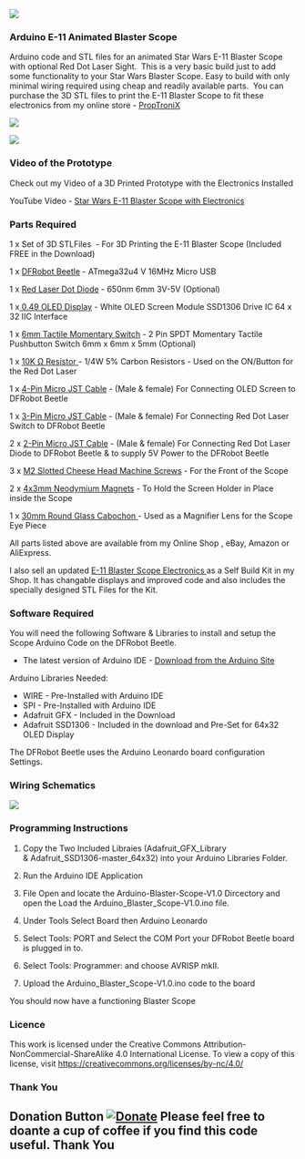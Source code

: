 ![](https://GalacticProps.co.uk/GitHub/Blaster_Scope/GitHub_Logo.jpg)

### Arduino E-11 Animated Blaster Scope

Arduino code and STL files for an animated Star Wars E-11 Blaster Scope with optional Red Dot Laser Sight. 
This is a very basic build just to add some functionality to your Star Wars Blaster Scope.
Easy to build with only minimal wiring required using cheap and readily available parts. 
You can purchase the 3D STL files to print the E-11 Blaster Scope to fit these electronics from my online store - [PropTroniX](https://proptronix.co.uk/prop_stl_files/e-11-blaster-scope-stl "PropTroniX")

![](https://www.galacticprops.co.uk/GitHub/Blaster_Scope/GitHub_Scope_1.png)

![](https://www.galacticprops.co.uk/GitHub/Blaster_Scope/GitHub_Scope_2.png)

### Video of the Prototype

Check out my Video of a 3D Printed Prototype with the Electronics Installed

YouTube Video - [Star Wars E-11 Blaster Scope with Electronics](https://youtu.be/OtV69T4YZjw "Star Wars E-11 Blaster Scope with Electronics")


###  Parts Required

1 x Set of 3D STLFiles  - For 3D Printing the E-11 Blaster Scope (Included FREE in the Download)

1 x [DFRobot Beetle](https://proptronix.co.uk/arduino_components/microcontrollers/dfrobot-beetle "DFRobot Beetle") - ATmega32u4 V 16MHz Micro USB 

1 x [Red Laser Dot Diode](https://proptronix.co.uk/arduino_components/leds/red-dot-laser-diode-led "Red Laser Dot Diode") - 650nm 6mm 3V-5V (Optional)

1 x[ 0.49 OLED Display](https://proptronix.co.uk/arduino_components/oled_displays/0-49-oled-display " 0.49 OLED Display") - White OLED Screen Module SSD1306 Drive IC 64 x 32 IIC Interface

1 x [6mm Tactile Momentary Switch](https://proptronix.co.uk/other_components/switches/6mm-tactile-switch "6mm Tactile Momentary Switch") - 2 Pin SPDT Momentary Tactile Pushbutton Switch 6mm x 6mm x 5mm (Optional)

1 x [10K Ω Resistor ](https://proptronix.co.uk/other_components/resistors/1-4w-carbon-film-resistors "10K Ω Resistor ")- 1/4W 5% Carbon Resistors - Used on the ON/Button for the Red Dot Laser

1 x [4-Pin Micro JST Cable](https://proptronix.co.uk/other_components/connectors/micro-jst-1-25mm-m-f "4-Pin Micro JST Cable") - (Male & female) For Connecting OLED Screen to DFRobot Beetle

1 x [3-Pin Micro JST Cable](https://proptronix.co.uk/other_components/connectors/micro-jst-1-25mm-m-f "3-Pin Micro JST Cable") - (Male & female) For Connecting Red Dot Laser Switch to DFRobot Beetle

2 x [2-Pin Micro JST Cable](https://proptronix.co.uk/other_components/connectors/micro-jst-1-25mm-m-f "3-Pin Micro JST Cable") - (Male & female) For Connecting Red Dot Laser Diode to DFRobot Beetle & to supply 5V Power to the DFRobot Beetle

3 x [M2 Slotted Cheese Head Machine Screws](https://proptronix.co.uk/accessories/screws-nuts-and-bolts/e-11-scope-front-screws "M2 Slotted Cheese Head Machine Screws") - For the Front of the Scope

2 x [4x3mm Neodymium Magnets](https://proptronix.co.uk/other_components/magnets/blaster-scope-magnets "4x3mm Neodymium Magnets") - To Hold the Screen Holder in Place inside the Scope

1 x [30mm Round Glass Cabochon ](https://proptronix.co.uk/accessories/round-glass-cabochon "30mm Round Glass Cabochon ")- Used as a Magnifier Lens for the Scope Eye Piece

All parts listed above are available from my Online Shop , eBay, Amazon or AliExpress.

I also sell an updated [E-11 Blaster Scope Electronics ](https://proptronix.co.uk/prop-electronics/blaster-scope-electronics-kit "E-11 Blaster Scope Electronics ")as a Self Build Kit in my Shop. It has changable displays and improved code and also includes the specially designed STL Files for the Kit.

###  Software Required

You will need the following Software & Libraries to install and setup the Scope Arduino Code on the DFRobot Beetle.
- The latest version of Arduino IDE - [Download from the Arduino Site](https://www.arduino.cc/en/Main/Software "Download from the Arduino Site")

Arduino Libraries Needed:

- WIRE - Pre-Installed with Arduino IDE
- SPI - Pre-Installed with Arduino IDE
- Adafruit GFX - Included in the Download
- Adafruit SSD1306 - Included in the download and Pre-Set for 64x32 OLED Display

The DFRobot Beetle uses the Arduino Leonardo board configuration Settings.

###  Wiring Schematics

![](https://galacticprops.co.uk/GitHub/Blaster_Scope/GitHub_Scope_Wiring.png)

###  Programming Instructions

1. Copy the Two Included Libraies (Adafruit_GFX_Library & Adafruit_SSD1306-master_64x32) into your Arduino Libraries Folder.

2. Run the Arduino IDE Application

3. File Open and locate the Arduino-Blaster-Scope-V1.0 Dircectory and open the Load the Arduino_Blaster_Scope-V1.0.ino file.

4. Under Tools Select Board then Arduino Leonardo

5. Select Tools: PORT and Select the COM Port your DFRobot Beetle board is plugged in to.

6. Select Tools: Programmer: and choose AVRISP mkII.

7. Upload the Arduino_Blaster_Scope-V1.0.ino code to the board

You should now have a functioning Blaster Scope

###  Licence

This work is licensed under the Creative Commons Attribution-NonCommercial-ShareAlike 4.0 International License.
To view a copy of this license, visit https://creativecommons.org/licenses/by-nc/4.0/

###  Thank You

## Donation Button [![Donate](https://img.shields.io/badge/Donate-PayPal-green.svg)](https://www.paypal.com/cgi-bin/webscr?cmd=_s-xclick&hosted_button_id=C238MUXXGZZR2&source=url) Please feel free to doante a cup of coffee if you find this code useful. Thank You
</mark>
